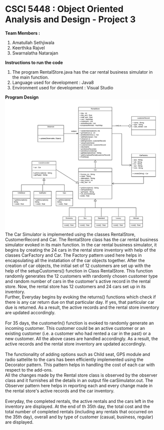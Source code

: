 # CSCI 5448 : Object Oriented Analysis and Design - Project 3
**Team  Members :** 
1. Amatullah Sethjiwala
2. Keerthika Rajvel
3. Swarnalatha Natarajan

**Instructions to run the code**
1. The program RentalStore.java has the car rental business simulator in the main function.
2. Language used for development : Java8
3. Environment used for development : Visual Studio

**Program Design**
![Test Image 1](Project3.png)
The Car Simulator is implemented using the classes RentalStore, CustomerRecord and Car. The RentalStore class has the car rental business simulator evoked in its main function. In the car rental business simulator, it begins by creating the 24 cars in the rental store inventory with help of the classes CarFactory and Car. The Factory pattern used here helps in encapsulating all the instatiation of the car objects together. After the creation of car objects, the initial set of 12 customers are set up with the help of the setupCustomers() function in Class RentalStore. This function randomly generates the 12 customers with randomly chosen customer type and random number of cars in the customer's active record in the rental store. Now, the rental store has 12 customers and 24 cars set up in its inventory.<br>
Further, Everyday begins by evoking the returns() functions which check if there is any car return due on that particular day. If yes, that particular car due is returned. As a result, the active records and the rental store inventory are updated accordingly.<br><br>
For 35 days, the customerIn() function is evoked to randomly generate an incoming customer. This customer could be an active customer or an existing customer (i.e. a customer who had rented a car in the past) or a new customer. All the above cases are handled accordingly. As a result, the active records and the rental store inventory are updated accordingly.<br><br>
The functionality of adding options such as Child seat, GPS module and radio sattelite to the cars has been efficiently implemented using the Decorator pattern. This pattern helps in handling the cost of each car with respect to the add-ons.<br>
All the changes made by the Rental store class is observed by the observer class and it furnishes all the details in an output file carSimulator.out. The Observer pattern here helps in reporting each and every change made in the rental store's active records and the car inventory.<br><br>
Everyday, the completed rentals, the active rentals and the cars left in the inventory are displayed. At the end of th 35th day, the total cost and the total number of completed rentals (including any rentals that occurred on the 35th day), overall and by type of customer (casual, business, regular) are displayed.<br>
